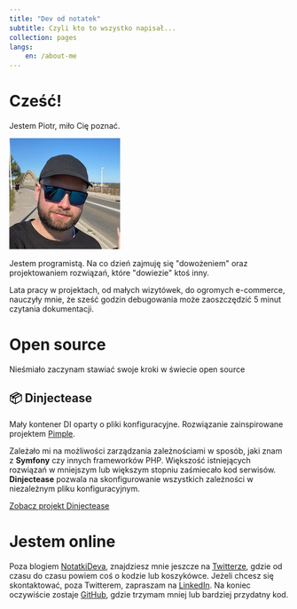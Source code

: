 ```yaml
---
title: "Dev od notatek"
subtitle: Czyli kto to wszystko napisał...
collection: pages
langs:
    en: /about-me
---
```


# Cześć!

Jestem Piotr, miło Cię poznać.

![Dev od notatek](me.jpg "Dev od notatek")

Jestem programistą. Na co dzień zajmuję się "dowożeniem" oraz projektowaniem rozwiązań, które "dowiezie" ktoś inny. 

Lata pracy w projektach, od małych wizytówek, do ogromych e-commerce, nauczyły mnie, że sześć godzin debugowania może 
zaoszczędzić 5 minut czytania dokumentacji.

# Open source

Nieśmiało zaczynam stawiać swoje kroki w świecie open source

## 📦 Dinjectease

Mały kontener DI oparty o pliki konfiguracyjne. Rozwiązanie zainspirowane projektem 
[Pimple](https://github.com/silexphp/Pimple).

Zależało mi na możliwości zarządzania zależnościami w sposób, jaki znam z **Symfony** czy innych frameworków PHP. 
Większość istniejących rozwiązań w mniejszym lub większym stopniu zaśmiecało kod serwisów. **Dinjectease** pozwala na 
skonfigurowanie wszystkich zależności w niezależnym pliku konfiguracyjnym.

[Zobacz projekt Dinjectease](https://github.com/rzeczkowskip/dinjectease)

# Jestem online

Poza blogiem [NotatkiDeva](https://notatkideva.pl), znajdziesz mnie jeszcze na 
[Twitterze](https://twitter.com/rzeczkowskip), gdzie od czasu do czasu powiem coś o kodzie lub koszykówce.
Jeżeli chcesz się skontaktować, poza Twitterem, zapraszam na [LinkedIn](https://www.linkedin.com/in/rzeczkowskip/).
Na koniec oczywiście zostaje [GitHub](https://github.com/rzeczkowskip), gdzie trzymam mniej lub bardziej przydatny kod.
